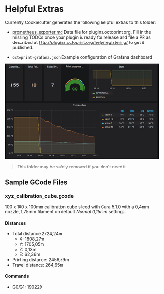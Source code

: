 # Helpful Extras

Currently Cookiecutter generates the following helpful extras to this folder:

- [prometheus_exporter.md](./prometheus_exporter.md)
  Data file for plugins.octoprint.org. Fill in the missing TODOs once your
  plugin is ready for release and file a PR as described at
  http://plugins.octoprint.org/help/registering/ to get it published.

- `octoprint-grafana.json`
  Example configuration of Grafana dashboard

![Grafana dashboard](./grafana-screenshot.png)

> This folder may be safely removed if you don't need it.

## Sample GCode Files

### xyz_calibration_cube.gcode

100 x 100 x 100mm calibration cube sliced with Cura 5.1.0 with a 0,4mm nozzle, 1,75mm filament on default *Normal 0,15mm* settings.

#### Distances
* Total distance 2724,24m
  * X: 1808,27m
  * Y: 1705,05m
  * Z: 0,13m
  * E: 62,36m
* Printing distance: 2456,59m
* Travel distance: 264,65m

#### Commands
* G0/G1: 190229